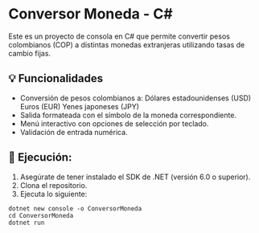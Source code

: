 # Conversor Moneda - C#

Este es un proyecto de consola en C# que permite convertir pesos colombianos (COP) a distintas monedas extranjeras utilizando tasas de cambio fijas. 

## 💡 Funcionalidades
- Conversión de pesos colombianos a:
    Dólares estadounidenses (USD)
    Euros (EUR)
    Yenes japoneses (JPY)
- Salida formateada con el símbolo de la moneda correspondiente.
- Menú interactivo con opciones de selección por teclado.
- Validación de entrada numérica.

## 🚀 Ejecución: 

1. Asegúrate de tener instalado el SDK de .NET (versión 6.0 o superior).
2. Clona el repositorio.
3. Ejecuta lo siguiente:
```
dotnet new console -o ConversorMoneda
cd ConversorMoneda
dotnet run
```



